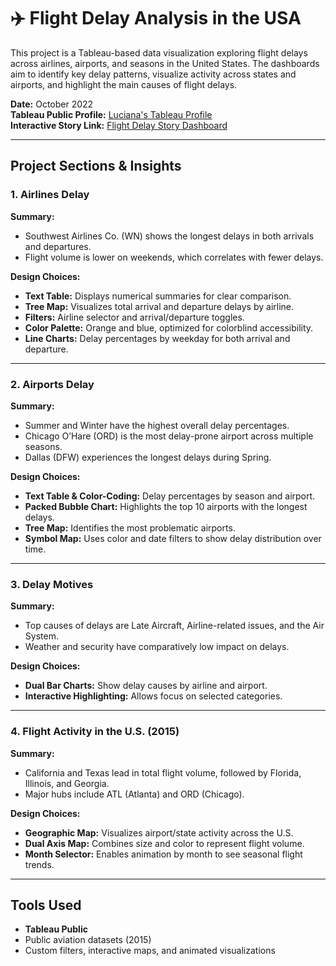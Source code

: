 # ✈️ Flight Delay Analysis in the USA

This project is a Tableau-based data visualization exploring flight delays across airlines, airports, and seasons in the United States. The dashboards aim to identify key delay patterns, visualize activity across states and airports, and highlight the main causes of flight delays.

**Date:** October 2022  
**Tableau Public Profile:** [Luciana's Tableau Profile](https://public.tableau.com/app/profile/luciana5220)  
**Interactive Story Link:** [Flight Delay Story Dashboard](https://public.tableau.com/views/LucianaGalimbertiProject/AirportsandAirlinesDelayandactivity)

---

## Project Sections & Insights

### 1. Airlines Delay

**Summary:**
- Southwest Airlines Co. (WN) shows the longest delays in both arrivals and departures.
- Flight volume is lower on weekends, which correlates with fewer delays.

**Design Choices:**
- **Text Table:** Displays numerical summaries for clear comparison.
- **Tree Map:** Visualizes total arrival and departure delays by airline.
- **Filters:** Airline selector and arrival/departure toggles.
- **Color Palette:** Orange and blue, optimized for colorblind accessibility.
- **Line Charts:** Delay percentages by weekday for both arrival and departure.

---

### 2. Airports Delay

**Summary:**
- Summer and Winter have the highest overall delay percentages.
- Chicago O’Hare (ORD) is the most delay-prone airport across multiple seasons.
- Dallas (DFW) experiences the longest delays during Spring.

**Design Choices:**
- **Text Table & Color-Coding:** Delay percentages by season and airport.
- **Packed Bubble Chart:** Highlights the top 10 airports with the longest delays.
- **Tree Map:** Identifies the most problematic airports.
- **Symbol Map:** Uses color and date filters to show delay distribution over time.

---

### 3. Delay Motives

**Summary:**
- Top causes of delays are Late Aircraft, Airline-related issues, and the Air System.
- Weather and security have comparatively low impact on delays.

**Design Choices:**
- **Dual Bar Charts:** Show delay causes by airline and airport.
- **Interactive Highlighting:** Allows focus on selected categories.

---

### 4. Flight Activity in the U.S. (2015)

**Summary:**
- California and Texas lead in total flight volume, followed by Florida, Illinois, and Georgia.
- Major hubs include ATL (Atlanta) and ORD (Chicago).

**Design Choices:**
- **Geographic Map:** Visualizes airport/state activity across the U.S.
- **Dual Axis Map:** Combines size and color to represent flight volume.
- **Month Selector:** Enables animation by month to see seasonal flight trends.

---

## Tools Used

- **Tableau Public**
- Public aviation datasets (2015)
- Custom filters, interactive maps, and animated visualizations

